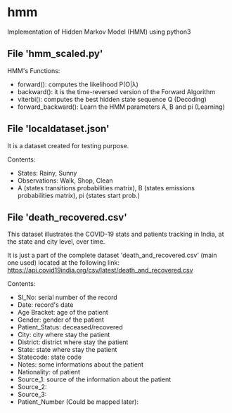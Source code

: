 # hmm
Implementation of Hidden Markov Model (HMM) using python3

File 'hmm_scaled.py' 
--------------------
HMM's Functions:
 - forward():  computes the likelihood P(O|λ)
 - backward(): it is the time-reversed version of the Forward Algorithm
 - viterbi():  computes the best hidden state sequence Q (Decoding)
 - forward_backward(): Learn the HMM parameters A, B and pi (Learning)
 
File 'localdataset.json' 
------------------------
It is a dataset created for testing purpose.

Contents:
 - States: Rainy, Sunny
 - Observations: Walk, Shop, Clean
 - A (states transitions probabilities matrix), B (states emissions probabilities matrix), pi (states start prob.)
  
File 'death_recovered.csv'
--------------------------
This dataset illustrates the COVID-19 stats and patients tracking in India, at the state and city level, over time.

It is just a part of the complete dataset 'death_and_recovered.csv' (main one used) located at the following link: https://api.covid19india.org/csv/latest/death_and_recovered.csv

Contents:
 - Sl_No: serial number of the record
 - Date: record's date
 - Age Bracket: age of the patient
 - Gender: gender of the patient
 - Patient_Status: deceased/recovered
 - City: city where stay the patient
 - District: district where stay the patient
 - State:  state where stay the patient
 - Statecode: state code
 - Notes: some informations about the patient
 - Nationality: of patient
 - Source_1: source of the information about the patient
 - Source_2:
 - Source_3:
 - Patient_Number (Could be mapped later):

